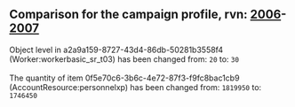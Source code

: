 ## Comparison for the campaign profile, rvn: [2006](https://github.com/PRO100KatYT/FortniteProfileRevisions/tree/main/profiles/campaign/2006%20campaign.json)-[2007](https://github.com/PRO100KatYT/FortniteProfileRevisions/tree/main/profiles/campaign/2007%20campaign.json)

Object level in a2a9a159-8727-43d4-86db-50281b3558f4 (Worker:workerbasic_sr_t03) has been changed from: `20` to: `30`
<br><br>
The quantity of item 0f5e70c6-3b6c-4e72-87f3-f9fc8bac1cb9 (AccountResource:personnelxp) has been changed from: `1819950` to: `1746450`
<br><br>
